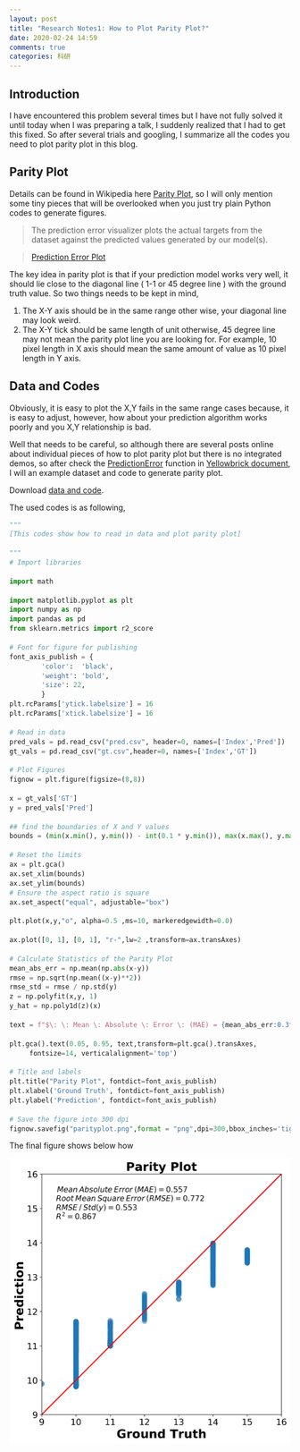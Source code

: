 ```yaml
---
layout: post
title: "Research Notes1: How to Plot Parity Plot?"
date: 2020-02-24 14:59
comments: true
categories: 科研
---
```


## Introduction

I have encountered this problem several times but I have not fully solved it until today when I was preparing a talk, I suddenly realized that I had to get this fixed. So after several trials and googling, I summarize all the codes you need to plot parity plot in this blog.

## Parity Plot

Details can be found in Wikipedia here [Parity Plot](https://en.wikipedia.org/wiki/Parity_plot), so I will only mention some tiny pieces that will be overlooked when you just try plain Python codes to generate figures.

> The prediction error visualizer plots the actual targets from the dataset against the predicted values generated by our model(s).

> [Prediction Error Plot](https://www.scikit-yb.org/en/latest/api/regressor/peplot.html)

The key idea in parity plot is that if your prediction model works very well, it should lie close to the diagonal line ( 1-1 or 45 degree line ) with the ground truth value. So two things needs to be kept in mind,

1. The X-Y axis should be in the same range other wise, your diagonal line may look weird.
2. The X-Y tick should be same length of unit otherwise, 45 degree line may not mean the parity plot line you are looking for. For example, 10 pixel length in X axis should mean the same amount of value as 10 pixel length in Y axis.

## Data and Codes

Obviously, it is easy to plot the X,Y fails in the same range cases because, it is easy to adjust, however, how about your prediction algorithm works poorly and you X,Y relationship is bad. 

Well that needs to be careful, so although there are several posts online about individual pieces of how to plot parity plot but there is no integrated demos, so after check the [PredictionError](https://www.scikit-yb.org/en/latest/_modules/yellowbrick/regressor/residuals.html#PredictionError) function in [Yellowbrick document](https://www.scikit-yb.org/en/latest/api/regressor/peplot.html), I will an example dataset and code to generate parity plot.

Download [data and code](/upload/files/parityplot.zip).

The used codes is as following, 

```python
"""
[This codes show how to read in data and plot parity plot]

"""
# Import libraries

import math

import matplotlib.pyplot as plt
import numpy as np
import pandas as pd
from sklearn.metrics import r2_score

# Font for figure for publishing
font_axis_publish = {
        'color':  'black',
        'weight': 'bold',
        'size': 22,
        }
plt.rcParams['ytick.labelsize'] = 16
plt.rcParams['xtick.labelsize'] = 16

# Read in data
pred_vals = pd.read_csv("pred.csv", header=0, names=['Index','Pred'])
gt_vals = pd.read_csv("gt.csv",header=0, names=['Index','GT'])

# Plot Figures
fignow = plt.figure(figsize=(8,8))

x = gt_vals['GT']
y = pred_vals['Pred']

## find the boundaries of X and Y values
bounds = (min(x.min(), y.min()) - int(0.1 * y.min()), max(x.max(), y.max())+ int(0.1 * y.max()))

# Reset the limits
ax = plt.gca()
ax.set_xlim(bounds)
ax.set_ylim(bounds)
# Ensure the aspect ratio is square
ax.set_aspect("equal", adjustable="box")

plt.plot(x,y,"o", alpha=0.5 ,ms=10, markeredgewidth=0.0)

ax.plot([0, 1], [0, 1], "r-",lw=2 ,transform=ax.transAxes)

# Calculate Statistics of the Parity Plot 
mean_abs_err = np.mean(np.abs(x-y))
rmse = np.sqrt(np.mean((x-y)**2))
rmse_std = rmse / np.std(y)
z = np.polyfit(x,y, 1)
y_hat = np.poly1d(z)(x)

text = f"$\: \: Mean \: Absolute \: Error \: (MAE) = {mean_abs_err:0.3f}$ \n $ Root \: Mean \: Square \: Error \: (RMSE) = {rmse:0.3f}$ \n $ RMSE \: / \: Std(y) = {rmse_std :0.3f}$ \n $R^2 = {r2_score(y,y_hat):0.3f}$"

plt.gca().text(0.05, 0.95, text,transform=plt.gca().transAxes,
     fontsize=14, verticalalignment='top')

# Title and labels 
plt.title("Parity Plot", fontdict=font_axis_publish)
plt.xlabel('Ground Truth', fontdict=font_axis_publish)
plt.ylabel('Prediction', fontdict=font_axis_publish)

# Save the figure into 300 dpi
fignow.savefig("parityplot.png",format = "png",dpi=300,bbox_inches='tight')
```

The final figure shows below how

![Parity Plot](/images/ParityPlot/parityplot.png)